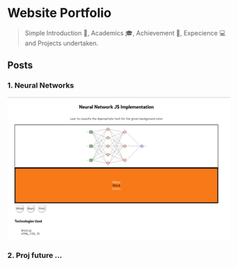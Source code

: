 # Website Portfolio

> Simple Introduction :man:, Academics :mortar_board:, Achievement :star2:, Expecience :computer: and Projects undertaken. 

## Posts

### 1. Neural Networks

![](./images/post1.png)

### 2. Proj future ...